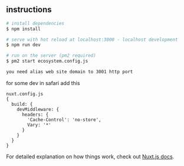 ## instructions

```bash
# install dependencies
$ npm install

# serve with hot reload at localhost:3000 - localhost development
$ npm run dev

# run on the server (pm2 required)
$ pm2 start ecosystem.config.js

you need alias web site domain to 3001 http port


```
for some dev in safari add this 
```
nuxt.config.js
{
  build: {
    devMiddleware: {
      headers: {
        'Cache-Control': 'no-store',
        Vary: '*'
      }
    }
  }
}
```



For detailed explanation on how things work, check out [Nuxt.js docs](https://nuxtjs.org).
